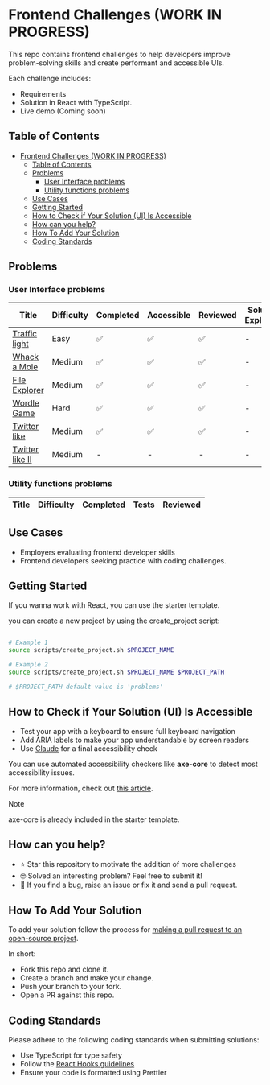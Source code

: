 # Frontend Challenges (WORK IN PROGRESS)

This repo contains frontend challenges to help developers improve problem-solving skills and create performant and accessible UIs.

Each challenge includes:

- Requirements
- Solution in React with TypeScript.
- Live demo (Coming soon)

## Table of Contents

- [Frontend Challenges (WORK IN PROGRESS)](#frontend-challenges-work-in-progress)
  - [Table of Contents](#table-of-contents)
  - [Problems](#problems)
    - [User Interface problems](#user-interface-problems)
    - [Utility functions problems](#utility-functions-problems)
  - [Use Cases](#use-cases)
  - [Getting Started](#getting-started)
  - [How to Check if Your Solution (UI) Is Accessible](#how-to-check-if-your-solution-ui-is-accessible)
  - [How can you help?](#how-can-you-help)
  - [How To Add Your Solution](#how-to-add-your-solution)
  - [Coding Standards](#coding-standards)

## Problems

### User Interface problems

<p align="center">

| Title                                         | Difficulty | Completed | Accessible | Reviewed | Solution Explained |
| --------------------------------------------- | ---------- | --------- | ---------- | -------- | ------------------ |
| [Traffic light](/problems/traffic-light/)     | Easy       | ✅        | ✅         | ✅       | -                  |
| [Whack a Mole](/problems/whack-a-mole/)       | Medium     | ✅        | ✅         | ✅       | -                  |
| [File Explorer](/problems/file-explorer/)     | Medium     | ✅        | ✅         | ✅       | -                  |
| [Wordle Game](/problems/wordle-game/)         | Hard       | ✅        | ✅         | ✅       | -                  |
| [Twitter like](/problems/twitter-like/)       | Medium     | ✅        | ✅         | ✅       | -                  |
| [Twitter like II](/problems/twitter-like-II/) | Medium     | -         | -          | -        | -                  |

</p>

### Utility functions problems

<p align="center">

| Title | Difficulty | Completed | Tests | Reviewed |
| ----- | ---------- | --------- | ----- | -------- |

## Use Cases

- Employers evaluating frontend developer skills
- Frontend developers seeking practice with coding challenges.

## Getting Started

If you wanna work with React, you can use the starter template.

you can create a new project by using the create_project script:

```bash

# Example 1
source scripts/create_project.sh $PROJECT_NAME

# Example 2
source scripts/create_project.sh $PROJECT_NAME $PROJECT_PATH

# $PROJECT_PATH default value is 'problems'
```

## How to Check if Your Solution (UI) Is Accessible

- Test your app with a keyboard to ensure full keyboard navigation
- Add ARIA labels to make your app understandable by screen readers
- Use [Claude](https://www.anthropic.com/index/claude) for a final accessibility check

You can use automated accessibility checkers like **axe-core** to detect most accessibility issues.

For more information, check out [this article](https://larsmagnus.co/blog/how-to-test-for-accessibility-with-axe-core-in-next-js-and-react).

> [!NOTE]  
> axe-core is already included in the starter template.

## How can you help?

- ⭐️ Star this repository to motivate the addition of more challenges
- 🤓 Solved an interesting problem? Feel free to submit it!
- 🐞 If you find a bug, raise an issue or fix it and send a pull request.

## How To Add Your Solution

To add your solution follow the process for [making a pull request to an open-source project](https://github.com/gabrieldemarmiesse/getting_started_open_source).

In short:

- Fork this repo and clone it.
- Create a branch and make your change.
- Push your branch to your fork.
- Open a PR against this repo.

## Coding Standards

Please adhere to the following coding standards when submitting solutions:

- Use TypeScript for type safety
- Follow the [React Hooks guidelines](https://reactjs.org/docs/hooks-rules.html)
- Ensure your code is formatted using Prettier
